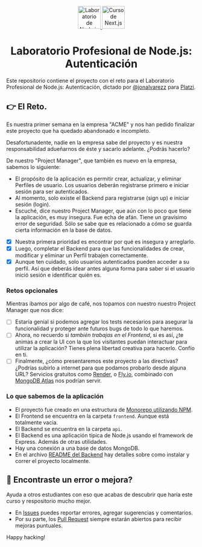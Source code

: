 <p align="center">
  <a href="https://platzi.com/cursos/platzi-lab-nodejs-auth/" target="_blank">
    <img alt="Laboratorio de Node.js Auth" src="https://static.platzi.com/media/achievements/piezas-platzi-lab-nodejs-auth-apollo-server-prisma-cms_badge-5995d28d-302e-4bdd-bd86-e49a1b.png" width="60" />
  </a>
  <a href="https://platzi.com/cursos/platzi-lab-nodejs-auth/" target="_blank">
    <img alt="Curso de Next.js con GraphQL" src="https://static.platzi.com/media/achievements/piezas-platzi-lab-nodejs-auth_badge-cbeed361-b95b-439e-a48b-ce024f85384e.png" width="60" />
  </a>
</p>
<h1 align="center">
  Laboratorio Profesional de Node.js: Autenticación
</h1>

Este repositorio contiene el proyecto con el reto para el Laboratorio Profesional de Node.js: Autenticación, dictado por [@jonalvarezz](https://twitter.com/jonalvarezz) para [Platzi](https://platzi.com).

## 👉 El Reto.

Es nuestra primer semana en la empresa "ACME" y nos han pedido finalizar este proyecto que ha quedado abandonado e incompleto.

Desafortunadente, nadie en la empresa sabe del proyecto y es nuestra responsabilidad adueñarnos de éste y sacarlo adelante. ¿Podrás hacerlo?

De nuestro "Project Manager", que también es nuevo en la empresa, sabemos lo siguiente:

- El propósito de la aplicación es permitir crear, actualizar, y eliminar Perfiles de usuario. Los usuarios deberán registrarse primero e iniciar sesión para ser autenticados.
- Al momento, solo existe el Backend para registrarse (sign up) e iniciar sesión (login).
- Escuché, dice nuestro Project Manager, que aún con lo poco que tiene la aplicación, es muy insegura. Fue echa de afán. Tiene un gravísimo error de seguridad. Sólo se sabe que es relacionado a cómo se guarda cierta información en la base de datos.

- [x] Nuestra primera prioridad es encontrar por qué es insegura y arreglarlo.
- [x] Luego, completar el Backend para que las funcionalidades de crear, modificar y eliminar un Perfil trabajen correctamente.
- [x] Aunque ten cuidado, solo usuarios autenticados pueden acceder a su perfil. Así que deberás idear antes alguna forma para saber si el usuario inició sesión e identificar quién es.

### Retos opcionales

Mientras ibamos por algo de café, nos topamos con nuestro nuestro Project Manager que nos dice:

- [ ] Estaría genial si podemos agregar los tests necesarios para asegurar la funcionalidad y proteger ante futuros bugs de todo lo que haremos.
- [ ] Ahora, no recuerdo si _también trabajas en el Frontend_, si es así, ¿te animas a crear la UI con la que los visitantes puedan interactuar para utilizar la aplicación? Tienes plena libertad creativa para hacerlo. Confío en ti.
- [ ] Finalmente, ¿cómo presentaremos este proyecto a las directivas? ¿Podrías subirlo a internet para que podamos probarlo desde alguna URL? Servicios gratuitos como [Render](https://render.com), o [Fly.io](https://fly.io), combinado con [MongoDB Atlas](https://www.mongodb.com/pricing) nos podrían servir.

### Lo que sabemos de la aplicación

- El proyecto fue creado en una estructura de [Monorepo utilizando NPM](https://docs.npmjs.com/cli/v7/using-npm/workspaces).
- El Frontend se encuentra en la carpeta `frontend`. Aunque está totalmente vacia.
- El Backend se encuentra en la carpeta `api`.
- El Backend es una aplicación típica de Node.js usando el framework de Express. Además de otras utilidades.
- Hay una conexión a una base de datos MongoDB.
- En el archivo [README del Backend](https://github.com/jonalvarezz/platzi-lab-nodejs-auth/tree/challenge/api) hay detalles sobre como instalar y correr el proyecto localmente.

## 🐞 Encontraste un error o mejora?

Ayuda a otros estudiantes con eso que acabas de descubrir que haría este curso y respositorio mucho mejor.

- En [Issues](https://github.com/jonalvarezz/platzi-lab-nodejs-auth/issues/new) puedes reportar errores, agregar sugerencias y comentarios.
- Por su parte, los [Pull Request](https://github.com/jonalvarezz/platzi-lab-nodejs-auth/pulls) siempre estarán abiertos para recibir mejoras puntuales.

Happy hacking!
